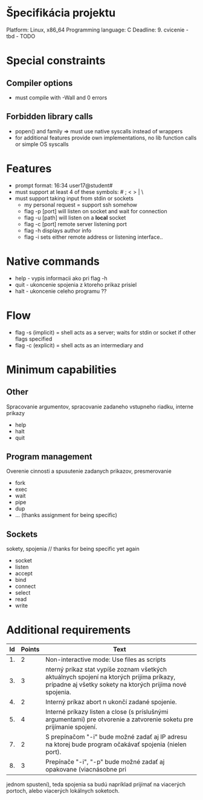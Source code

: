 # Špecifikácia projektu
Platform: Linux, x86_64
Programming language: C
Deadline: 9. cvicenie - tbd - TODO

# Special constraints
## Compiler options
- must compile with -Wall and 0 errors
## Forbidden library calls
- popen() and family => must use native syscalls instead of wrappers
- for additional features provide own implementations, no lib function calls or simple OS syscalls

# Features
- prompt format: 16:34 user17@student#
- must support at least 4 of these symbols: # ; < > | \
- must support taking input from stdin or sockets
  - my personal request = support ssh somehow
  - flag -p [port] will listen on socket and wait for connection
  - flag -u [path] will listen on a **local** socket
  - flag -c [port] remote server listening port
  - flag -h displays author info
  - flag -i sets either remote address or listening interface..

# Native commands
- help - vypis informacii ako pri flag -h
- quit - ukoncenie spojenia z ktoreho prikaz prisiel
- halt - ukoncenie celeho programu ??


# Flow
- flag -s (implicit) = shell acts as a server; waits for stdin or socket if other flags specified
- flag -c (explicit) = shell acts as an intermediary and

# Minimum capabilities
## Other
Spracovanie argumentov, spracovanie zadaneho vstupneho riadku, interne prikazy
- help
- halt
- quit
## Program management
Overenie cinnosti a spusutenie zadanych prikazov, presmerovanie
- fork
- exec
- wait
- pipe
- dup
- ... (thanks assignment for being specific)
## Sockets
sokety, spojenia // thanks for being specific yet again
- socket
- listen
- accept
- bind
- connect
- select
- read
- write

# Additional requirements
| Id | Points | Text |
|-|-|-|
| 1. | 2 | Non-interactive mode: Use files as scripts 
| 3. | 3 | nterný príkaz stat vypíše zoznam všetkých aktuálnych spojení na ktorých prijíma príkazy, prípadne aj všetky sokety na ktorých prijíma nové spojenia.
| 4. | 2 | Interný príkaz abort n ukončí zadané spojenie.
| 5. | 4 | Interné príkazy listen a close (s príslušnými argumentami) pre otvorenie a zatvorenie soketu pre prijímanie spojení.
| 7. | 2 | S prepínačom "-i" bude možné zadať aj IP adresu na ktorej bude program očakávať spojenia (nielen port).
| 8. | 3 | Prepínače "-i", "-p" bude možné zadať aj opakovane (viacnásobne pri
jednom spustení), teda spojenia sa budú napríklad prijímať na viacerých portoch, alebo viacerých lokálnych soketoch.